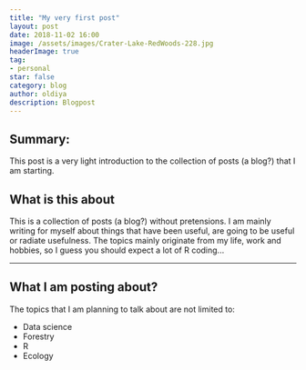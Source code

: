```yaml
---
title: "My very first post"
layout: post
date: 2018-11-02 16:00
image: /assets/images/Crater-Lake-RedWoods-228.jpg
headerImage: true
tag:
- personal
star: false
category: blog
author: oldiya
description: Blogpost
---
```


## Summary:

This post is a very light introduction to the collection of posts (a blog?)  that I am starting. 



## What is this about

This is a collection of posts (a blog?) without pretensions. I am mainly writing for myself about things that have been useful, are going to be useful or radiate usefulness. The topics mainly originate from my life, work and hobbies, so I guess you should expect a lot of R coding... 

---

## What I am posting about? 

The topics that I am planning to talk about are not limited to: 

- Data science
- Forestry
- R
- Ecology


